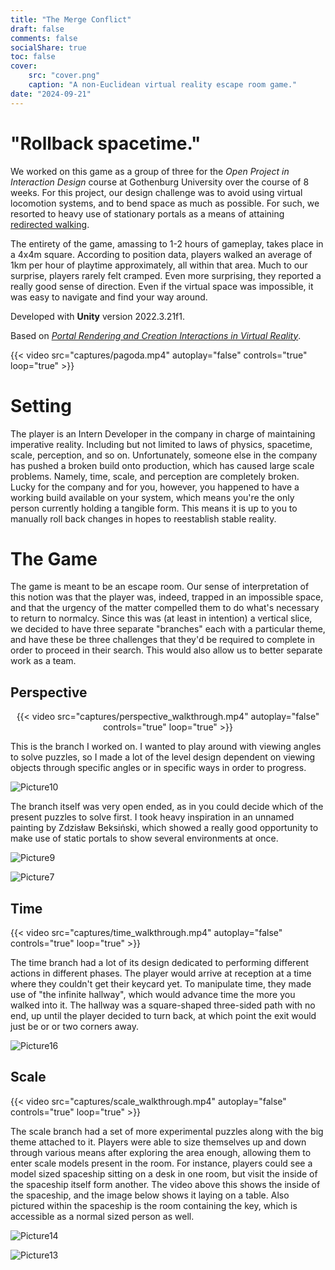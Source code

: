 ```yaml
---
title: "The Merge Conflict"
draft: false
comments: false
socialShare: true
toc: false
cover:
    src: "cover.png"
    caption: "A non-Euclidean virtual reality escape room game."
date: "2024-09-21"
---
```


# "Rollback spacetime."

<!--more-->

We worked on this game as a group of three for the *Open Project in Interaction Design* course at Gothenburg University over the course of 8 weeks. For this project, our design challenge was to avoid using virtual locomotion systems, and to bend space as much as possible. For such, we resorted to heavy use of stationary portals as a means of attaining [redirected walking](https://en.wikipedia.org/wiki/Redirected_walking). 

The entirety of the game, amassing to 1-2 hours of gameplay, takes place in a 4x4m square. According to position data, players walked an average of 1km per hour of playtime approximately, all within that area. Much to our surprise, players rarely felt cramped. Even more surprising, they reported a really good sense of direction. Even if the virtual space was impossible, it was easy to navigate and find your way around.

Developed with **Unity** version 2022.3.21f1.

Based on [*Portal Rendering and Creation Interactions in Virtual Reality*](https://ieeexplore.ieee.org/document/9995211).

{{< video src="captures/pagoda.mp4" autoplay="false" controls="true" loop="true" >}}

# Setting

The player is an Intern Developer in the company in charge of maintaining imperative reality. Including but not limited to laws of physics, spacetime, scale, perception, and so on. Unfortunately, someone else in the company has pushed a broken build onto production, which has caused large scale problems. Namely, time, scale, and perception are completely broken. Lucky for the company and for you, however, you happened to have a working build available on your system, which means you're the only person currently holding a tangible form. This means it is up to you to manually roll back changes in hopes to reestablish stable reality.

# The Game

The game is meant to be an escape room. Our sense of interpretation of this notion was that the player was, indeed, trapped in an impossible space, and that the urgency of the matter compelled them to do what's necessary to return to normalcy. Since this was (at least in intention) a vertical slice, we decided to have three separate "branches" each with a particular theme, and have these be three challenges that they'd be required to complete in order to proceed in their search. This would also allow us to better separate work as a team. 

## Perspective

<center>
{{< video src="captures/perspective_walkthrough.mp4" autoplay="false" controls="true" loop="true" >}}
</center>

This is the branch I worked on. I wanted to play around with viewing angles to solve puzzles, so I made a lot of the level design dependent on viewing objects through specific angles or in specific ways in order to progress. 

![Picture10](/blog/the-merge-conflict/captures/Picture10.png)

The branch itself was very open ended, as in you could decide which of the present puzzles to solve first. I took heavy inspiration in an unnamed painting by Zdzisław Beksiński, which showed a really good opportunity to make use of static portals to show several environments at once.

![Picture9](/blog/the-merge-conflict/captures/Picture9.png)

![Picture7](/blog/the-merge-conflict/captures/Picture7.png)

## Time

{{< video src="captures/time_walkthrough.mp4" autoplay="false" controls="true" loop="true" >}}

The time branch had a lot of its design dedicated to performing different actions in different phases. The player would arrive at reception at a time where they couldn't get their keycard yet. To manipulate time, they made use of "the infinite hallway", which would advance time the more you walked into it. The hallway was a square-shaped three-sided path with no end, up until the player decided to turn back, at which point the exit would just be or or two corners away. 

![Picture16](/blog/the-merge-conflict/captures/Picture16.png)

## Scale

{{< video src="captures/scale_walkthrough.mp4" autoplay="false" controls="true" loop="true" >}}

The scale branch had a set of more experimental puzzles along with the big theme attached to it. Players were able to size themselves up and down through various means after exploring the area enough, allowing them to enter scale models present in the room. For instance, players could see a model sized spaceship sitting on a desk in one room, but visit the inside of the spaceship itself form another. The video above this shows the inside of the spaceship, and the image below shows it laying on a table. Also pictured within the spaceship is the room containing the key, which is accessible as a normal sized person as well.

![Picture14](/blog/the-merge-conflict/captures/Picture14.png)

![Picture13](/blog/the-merge-conflict/captures/Picture13.png)